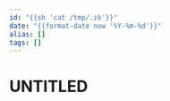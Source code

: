 ```yaml
---
id: "{{sh 'cat /tmp/.zk'}}"
date: "{{format-date now '%Y-%m-%d'}}"
alias: []
tags: []
---
```


# UNTITLED

